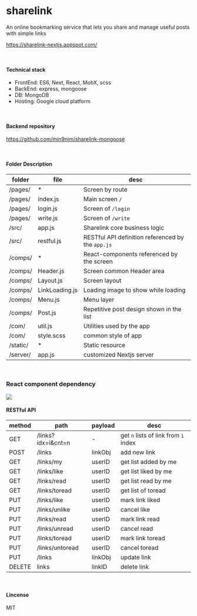 # sharelink
An online bookmarking service that lets you share and manage useful posts with simple links

<https://sharelink-nextjs.appspot.com/>

<br>

#### Technical stack
- FrontEnd: ES6, Next, React, MobX, scss
- BackEnd: express, mongoose
- DB: MongoDB
- Hosting: Google cloud platform

<br>

#### Backend repository
<https://github.com/min9nim/sharelink-mongoose>

<br>

#### Folder Description
folder | file | desc
--- | --- | ---
/pages/ | * | Screen by route
/pages/ | index.js | Main screen `/`
/pages/ | login.js | Screen of `/login`
/pages/ | write.js | Screen of `/write`
/src/ | app.js | Sharelink core business logic
/src/ | restful.js | RESTful API definition referenced by the `app.js`
/comps/ | * | React-components referenced by the screen
/comps/ | Header.js| Screen common Header area
/comps/ | Layout.js| Screen layout
/comps/ | LinkLoading.js| Loading image to show while loading
/comps/ | Menu.js| Menu layer
/comps/ | Post.js| Repetitive post design shown in the list
/com/ | util.js| Utilities used by the app
/com/ | style.scss| common style of app
/static/ | * | Static resource
/server/ | app.js | customized Nextjs server 

<br>

### React component dependency
<img src="https://sharelink-nextjs.appspot.com/static/component-dependency.svg">

<br>

#### RESTful API

method | path | payload | desc
--- | --- | --- | ---
GET | /links?idx=i&cnt=n | - | get `n` lists of link from `i` index
POST | /links | linkObj | add new link
GET | /links/my | userID | get list added by me
GET | /links/like | userID | get list liked by me
GET | /links/read |  userID | get list read by me
GET | /links/toread |  userID | get list of toread
PUT | /links/like | userID | mark link liked
PUT | /links/unlike | userID | cancel like
PUT | /links/read | userID | mark link read
PUT | /links/unread | userID | cancel read
PUT | /links/toread | userID | mark link toread
PUT | /links/untoread | userID | cancel toread
PUT | /links | linkObj | update link
DELETE | links | linkID | delete link 

<br>


#### Lincense
MIT

